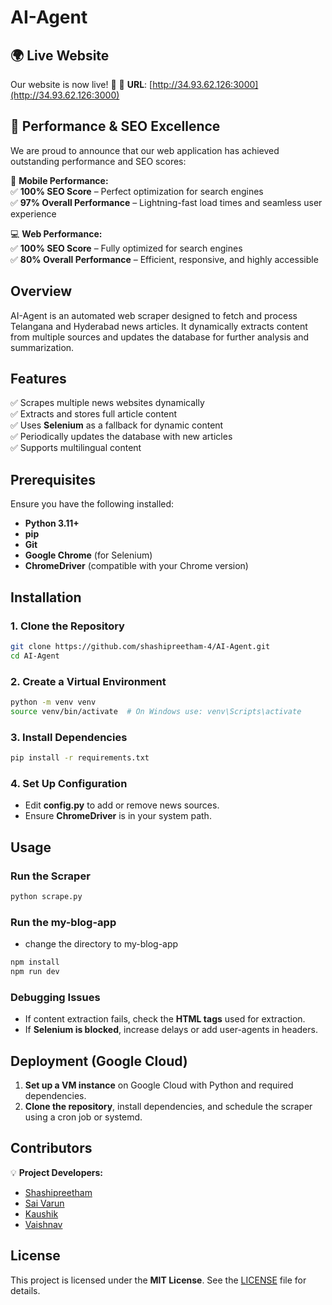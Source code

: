 # AI-Agent

## 🌍 Live Website
Our website is now live! 🎉
🔗 **URL**: [http://34.93.62.126:3000](http://34.93.62.126:3000)

## 🚀 Performance & SEO Excellence  
We are proud to announce that our web application has achieved outstanding performance and SEO scores:  

📱 **Mobile Performance:**  
✅ **100% SEO Score** – Perfect optimization for search engines  
✅ **97% Overall Performance** – Lightning-fast load times and seamless user experience  

💻 **Web Performance:**  
✅ **100% SEO Score** – Fully optimized for search engines  
✅ **80% Overall Performance** – Efficient, responsive, and highly accessible  

## Overview  
AI-Agent is an automated web scraper designed to fetch and process Telangana and Hyderabad news articles. It dynamically extracts content from multiple sources and updates the database for further analysis and summarization.  

## Features  
✅ Scrapes multiple news websites dynamically  
✅ Extracts and stores full article content  
✅ Uses **Selenium** as a fallback for dynamic content  
✅ Periodically updates the database with new articles  
✅ Supports multilingual content  

## Prerequisites  
Ensure you have the following installed:  
- **Python 3.11+**  
- **pip**  
- **Git**  
- **Google Chrome** (for Selenium)  
- **ChromeDriver** (compatible with your Chrome version)  

## Installation  

### 1. Clone the Repository  
```bash
git clone https://github.com/shashipreetham-4/AI-Agent.git
cd AI-Agent
```

### 2. Create a Virtual Environment  
```bash
python -m venv venv
source venv/bin/activate  # On Windows use: venv\Scripts\activate
```

### 3. Install Dependencies  
```bash
pip install -r requirements.txt
```

### 4. Set Up Configuration  
- Edit **config.py** to add or remove news sources.  
- Ensure **ChromeDriver** is in your system path.  

## Usage  

### Run the Scraper  
```bash
python scrape.py
```

### Run the my-blog-app 
- change the directory to my-blog-app
```bash
npm install
npm run dev
```

### Debugging Issues  
- If content extraction fails, check the **HTML tags** used for extraction.  
- If **Selenium is blocked**, increase delays or add user-agents in headers.  

## Deployment (Google Cloud)  
1. **Set up a VM instance** on Google Cloud with Python and required dependencies.  
2. **Clone the repository**, install dependencies, and schedule the scraper using a cron job or systemd.  

## Contributors  
💡 **Project Developers:**  
- [Shashipreetham](https://github.com/shashipreetham-4)  
- [Sai Varun](https://github.com/Saivarunn2004)  
- [Kaushik](https://github.com/kaushik87599)  
- [Vaishnav](https://github.com/vaishnavv04)  

## License  
This project is licensed under the **MIT License**. See the [LICENSE](./LICENSE) file for details.  
